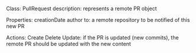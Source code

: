 Class: PullRequest
    description: represents a remote PR object

Properties:
    creationDate
    author
    to: a remote repository to be notified of this new PR

Actions:
    Create
    Delete
    Update: if the PR is updated (new commits), the remote PR should be updated with the new content